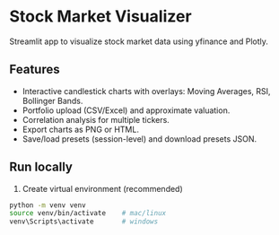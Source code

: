 # Stock Market Visualizer

Streamlit app to visualize stock market data using yfinance and Plotly.

## Features
- Interactive candlestick charts with overlays: Moving Averages, RSI, Bollinger Bands.
- Portfolio upload (CSV/Excel) and approximate valuation.
- Correlation analysis for multiple tickers.
- Export charts as PNG or HTML.
- Save/load presets (session-level) and download presets JSON.

## Run locally
1. Create virtual environment (recommended)
```bash
python -m venv venv
source venv/bin/activate    # mac/linux
venv\Scripts\activate       # windows
